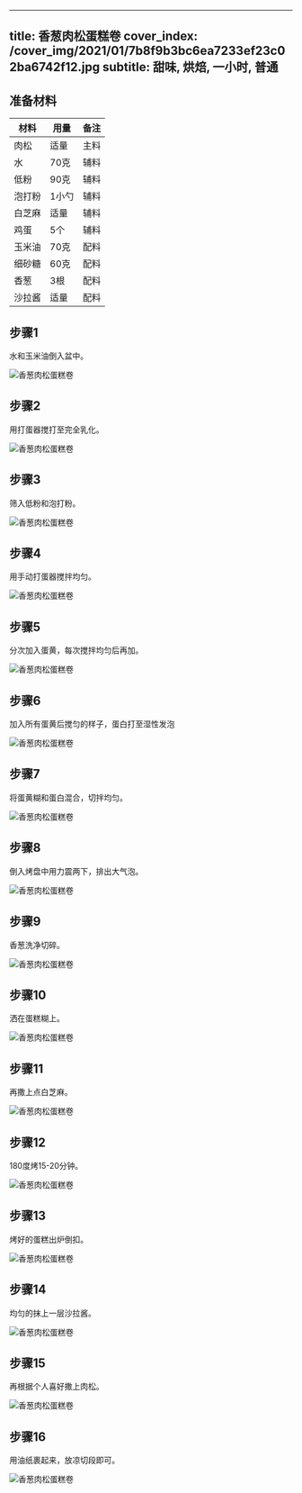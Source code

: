 
---
title: 香葱肉松蛋糕卷
cover_index: /cover_img/2021/01/7b8f9b3bc6ea7233ef23c02ba6742f12.jpg
subtitle: 甜味, 烘焙, 一小时, 普通
---

## 准备材料

| 材料     | 用量 | 备注|
| ------- | ----- | --- |
| 肉松 | 适量| 主料 |
| 水 | 70克| 辅料 |
| 低粉 | 90克| 辅料 |
| 泡打粉 | 1小勺| 辅料 |
| 白芝麻 | 适量| 辅料 |
| 鸡蛋 | 5个| 辅料 |
| 玉米油 | 70克| 配料 |
| 细砂糖 | 60克| 配料 |
| 香葱 | 3根| 配料 |
| 沙拉酱 | 适量| 配料 |

## 步骤1

水和玉米油倒入盆中。

![香葱肉松蛋糕卷](https://i8.meishichina.com/attachment/recipe/201009/201009292254200.JPG?x-oss-process=style/p320) 

## 步骤2

用打蛋器搅打至完全乳化。

![香葱肉松蛋糕卷](https://i8.meishichina.com/attachment/recipe/201009/201009292254314.JPG?x-oss-process=style/p320) 

## 步骤3

筛入低粉和泡打粉。

![香葱肉松蛋糕卷](https://i8.meishichina.com/attachment/recipe/201009/201009292254443.JPG?x-oss-process=style/p320) 

## 步骤4

用手动打蛋器搅拌均匀。

![香葱肉松蛋糕卷](https://i8.meishichina.com/attachment/recipe/201009/201009292254569.JPG?x-oss-process=style/p320) 

## 步骤5

分次加入蛋黄，每次搅拌均匀后再加。

![香葱肉松蛋糕卷](https://i8.meishichina.com/attachment/recipe/201009/201009292255096.JPG?x-oss-process=style/p320) 

## 步骤6

加入所有蛋黄后搅匀的样子，蛋白打至湿性发泡

![香葱肉松蛋糕卷](https://i8.meishichina.com/attachment/recipe/201009/201009292255232.JPG?x-oss-process=style/p320) 

## 步骤7

将蛋黄糊和蛋白混合，切拌均匀。

![香葱肉松蛋糕卷](https://i8.meishichina.com/attachment/recipe/201009/201009292255351.JPG?x-oss-process=style/p320) 

## 步骤8

倒入烤盘中用力震两下，排出大气泡。

![香葱肉松蛋糕卷](https://i8.meishichina.com/attachment/recipe/201009/201009292255511.JPG?x-oss-process=style/p320) 

## 步骤9

香葱洗净切碎。

![香葱肉松蛋糕卷](https://i8.meishichina.com/attachment/recipe/201009/201009292256087.JPG?x-oss-process=style/p320) 

## 步骤10

洒在蛋糕糊上。

![香葱肉松蛋糕卷](https://i8.meishichina.com/attachment/recipe/201009/201009292256209.JPG?x-oss-process=style/p320) 

## 步骤11

再撒上点白芝麻。

![香葱肉松蛋糕卷](https://i8.meishichina.com/attachment/recipe/201009/201009292258099.JPG?x-oss-process=style/p320) 

## 步骤12

180度烤15-20分钟。

![香葱肉松蛋糕卷](https://i8.meishichina.com/attachment/recipe/201009/201009292257087.JPG?x-oss-process=style/p320) 

## 步骤13

烤好的蛋糕出炉倒扣。

![香葱肉松蛋糕卷](https://i8.meishichina.com/attachment/recipe/201009/201009292258287.JPG?x-oss-process=style/p320) 

## 步骤14

均匀的抹上一层沙拉酱。

![香葱肉松蛋糕卷](https://i8.meishichina.com/attachment/recipe/201009/201009292258411.JPG?x-oss-process=style/p320) 

## 步骤15

再根据个人喜好撒上肉松。

![香葱肉松蛋糕卷](https://i8.meishichina.com/attachment/recipe/201009/201009292258554.JPG?x-oss-process=style/p320) 

## 步骤16

用油纸裹起来，放凉切段即可。

![香葱肉松蛋糕卷](https://i8.meishichina.com/attachment/recipe/201009/201009292259072.JPG?x-oss-process=style/p320) 

